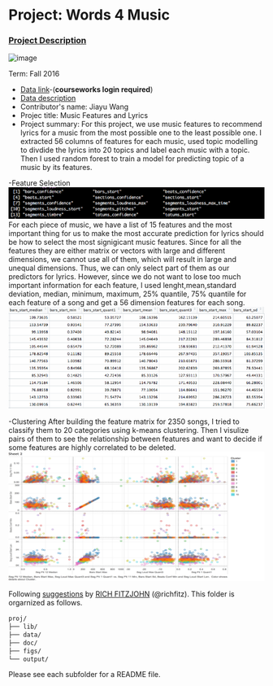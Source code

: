 # Project: Words 4 Music

### [Project Description](doc/Project4_desc.md)

![image](http://cdn.newsapi.com.au/image/v1/f7131c018870330120dbe4b73bb7695c?width=650)

Term: Fall 2016

+ [Data link](https://courseworks2.columbia.edu/courses/11849/files/folder/Project_Files?preview=763391)-(**courseworks login required**)
+ [Data description](doc/readme.html)
+ Contributor's name: Jiayu Wang
+ Projec title: Music Features and Lyrics
+ Project summary: For this project, we use music features to recommend lyrics for a music from the most possible one to the least possible one. I extracted 56 columns of features for each music, used topic modelling to divdide the lyrics into 20 topics and label each music with a topic. Then I used random forest to train a model for predicting topic of a music by its features. 
	

-Feature Selection
![screenshot](https://github.com/TZstatsADS/Fall2016-proj4-ruby517/blob/master/figs/Screen%20Shot%202016-11-25%20at%201.10.44%20PM.png)
For each piece of music, we have a list of 15 features and the most important thing for us to make the most accurate prediction for lyrics should be how to select the most signigicant music features. Since for all the features they are either matrix or vectors with large and different dimensions, we cannot use all of them, which will result in large and unequal dimensions. Thus, we can only select part of them as our predictors for lyrics. However, since we do not want to lose too much important information for each feature, I used lenght,mean,standard deviation, median, minimum, maximum, 25% quantile, 75% quantile for each feature of a song and get a 56 dimension features for each song. 
![screenshot](https://github.com/TZstatsADS/Fall2016-proj4-ruby517/blob/master/figs/Screen%20Shot%202016-11-25%20at%201.23.16%20PM.png)


-Clustering 
After building the feature matrix for 2350 songs, I tried to classify them to 20 categories using k-means clustering. Then I 
visulize pairs of them to see the relationship between features and want to decide if some features are highly correlated to be deleted. 
![screenshot](https://github.com/TZstatsADS/Fall2016-proj4-ruby517/blob/master/figs/clustering.png)

Following [suggestions](http://nicercode.github.io/blog/2013-04-05-projects/) by [RICH FITZJOHN](http://nicercode.github.io/about/#Team) (@richfitz). This folder is orgarnized as follows.

```
proj/
├── lib/
├── data/
├── doc/
├── figs/
└── output/
```

Please see each subfolder for a README file.
